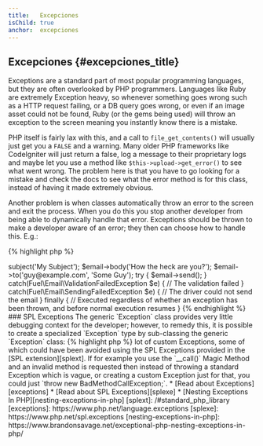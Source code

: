 ```yaml
---
title:   Excepciones
isChild: true
anchor:  excepciones
---
```


## Excepciones {#excepciones_title}

Exceptions are a standard part of most popular programming languages, but they are often overlooked by PHP programmers.
Languages like Ruby are extremely Exception heavy, so whenever something goes wrong such as a HTTP request failing, or
a DB query goes wrong, or even if an image asset could not be found, Ruby (or the gems being used) will throw an
exception to the screen meaning you instantly know there is a mistake.

PHP itself is fairly lax with this, and a call to `file_get_contents()` will usually just get you a `FALSE` and a
warning.
Many older PHP frameworks like CodeIgniter will just return a false, log a message to their proprietary logs and maybe
let you use a method like `$this->upload->get_error()` to see what went wrong. The problem here is that you have to go
looking for a mistake and check the docs to see what the error method is for this class, instead of having it made
extremely obvious.

Another problem is when classes automatically throw an error to the screen and exit the process. When you do this you
stop another developer from being able to dynamically handle that error. Exceptions should be thrown to make a
developer aware of an error; they then can choose how to handle this. E.g.:

{% highlight php %}
<?php
$email = new Fuel\Email;
$email->subject('My Subject');
$email->body('How the heck are you?');
$email->to('guy@example.com', 'Some Guy');

try
{
    $email->send();
}
catch(Fuel\Email\ValidationFailedException $e)
{
    // The validation failed
}
catch(Fuel\Email\SendingFailedException $e)
{
    // The driver could not send the email
}
finally
{
    // Executed regardless of whether an exception has been thrown, and before normal execution resumes
}
{% endhighlight %}

### SPL Exceptions

The generic `Exception` class provides very little debugging context for the developer; however, to remedy this, it is
possible to create a specialized `Exception` type by sub-classing the generic `Exception` class:

{% highlight php %}
<?php
class ValidationException extends Exception {}
{% endhighlight %}

This means you can add multiple catch blocks and handle different Exceptions differently. This can lead to the
creation of a <em>lot</em> of custom Exceptions, some of which could have been avoided using the SPL Exceptions
provided in the [SPL extension][splext].

If for example you use the `__call()` Magic Method and an invalid method is requested then instead of throwing a
standard Exception which is vague, or creating a custom Exception just for that, you could just
`throw new BadMethodCallException;`.

* [Read about Exceptions][exceptions]
* [Read about SPL Exceptions][splexe]
* [Nesting Exceptions In PHP][nesting-exceptions-in-php]


[splext]: /#standard_php_library
[exceptions]: https://www.php.net/language.exceptions
[splexe]: https://www.php.net/spl.exceptions
[nesting-exceptions-in-php]: https://www.brandonsavage.net/exceptional-php-nesting-exceptions-in-php/
